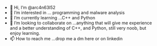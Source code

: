 - 👋 Hi, I’m @arc4n63l52
- 👀 I’m interested in ... programming and malware analysis
- 🌱 I’m currently learning ...C++ and Python 
- 💞️ I’m looking to collaborate on ...anything that will give me experience and a better understanding of C++, and  Python, still very noob, but enjoy learning.
- 📫 How to reach me ...drop me a dm here or on linkedin



